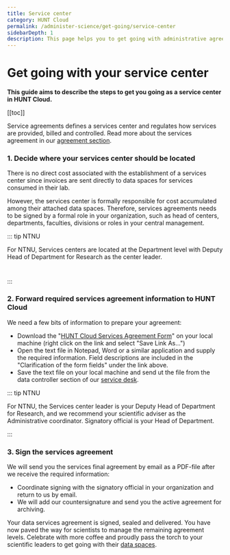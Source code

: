 ```yaml
---
title: Service center
category: HUNT Cloud
permalink: /administer-science/get-going/service-center
sidebarDepth: 1
description: This page helps you to get going with administrative agreements in HUNT Cloud.
---
```


# Get going with your service center

**This guide aims to describe the steps to get you going as a service center in HUNT Cloud.**

[[toc]]

Service agreements defines a services center and regulates how services are provided, billed and controlled. Read more about the services agreement in our [agreement section](/administer-science/agreements/overview/#services-agreement).


### 1. Decide where your services center should be located 

There is no direct cost associated with the establishment of a services center since invoices are sent directly to data spaces for services consumed in their lab. 

However, the services center is formally responsible for cost accumulated among their attached data spaces. Therefore, services agreements needs to be signed by a formal role in your organization, such as head of centers, departments, faculties, divisions or roles in your central management. 

::: tip NTNU

For NTNU, Services centers are located at the Department level with Deputy Head of Department for Research as the center leader.
#

:::

### 2. Forward required services agreement information to HUNT Cloud

We need a few bits of information to prepare your agreement:
 
- Download the "[HUNT Cloud Services Agreement Form](/administer-science/agreements/overview/#required-information-2)" on your local machine (right click on the link and select "Save Link As...")
- Open the text file in Notepad, Word or a similar application and supply the required information. Field descriptions are included in the "Clarification of the form fields" under the link above. 
- Save the text file on your local machine and send ut the file from the data controller section of our [service desk](/govern-science/service-desk/data-controller-orders/#add-a-service-center).

::: tip NTNU

For NTNU, the Services center leader is your Deputy Head of Department for Research, and we recommend your scientific adviser as the Administrative coordinator. Signatory official is your Head of Department.

:::

### 3. Sign the services agreement

We will send you the services final agreement by email as a PDF-file after we receive the required information:

- Coordinate signing with the signatory official in your organization and return to us by email. 
- We will add our countersignature and send you the active agreement for archiving. 

Your data services agreement is signed, sealed and delivered. You have now paved the way for scientists to manage the remaining agreement levels. Celebrate with more coffee and proudly pass the torch to your scientific leaders to get going with their [data spaces](/administer-science/get-going/data-space/).







